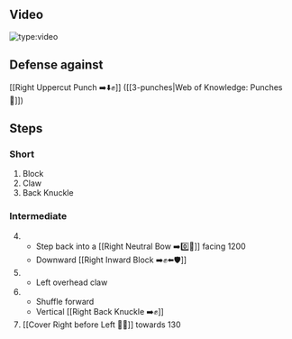 ## Video

![type:video](https://www.youtube.com/embed/IXZ6kr4VHQw?start=355&end=368)

## Defense against

[[Right Uppercut Punch ➡️⬇️✊]] ([[3-punches|Web of Knowledge: Punches 👊]])

## Steps

### Short

1. Block
2. Claw
3. Back Knuckle

### Intermediate

4.  - Step back into a [[Right Neutral Bow ➡️0️⃣🦶]] facing 1200
    - Downward [[Right Inward Block ➡️✊⬅️🛡️]]
5.  - Left overhead claw
6.  - Shuffle forward
    - Vertical [[Right Back Knuckle ➡️✊]]
7.  [[Cover Right before Left 🦶🔄]] towards 130

